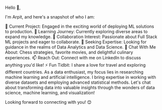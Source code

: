    Hello 👋,

   I'm Arpit, and here's a snapshot of who I am:

🔭 Current Project: Engaged in the exciting world of deploying ML solutions to production.
🌱 Learning Journey: Currently exploring diverse areas to expand my knowledge.
👯 Collaboration Interest: Passionate about Full Stack ML projects and eager to collaborate.
🤔 Seeking Expertise: Looking for guidance in the realms of Data Analytics and Data Science.
💬 Chat With Me About: Chess strategies, favorite movies, and delightful culinary experiences.
📫 Reach Out: Connect with me on LinkedIn to discuss anything you'd like!
⚡ Fun Tidbit: I share a love for travel and exploring different countries.
   As a data enthusiast, my focus lies in researching machine learning and artificial intelligence. I bring expertise in working with diverse datasets and employing advanced 
   statistical methods. Let's chat about transforming data into valuable insights through the wonders of data science, machine learning, and visualization!

   Looking forward to connecting with you! 😊
